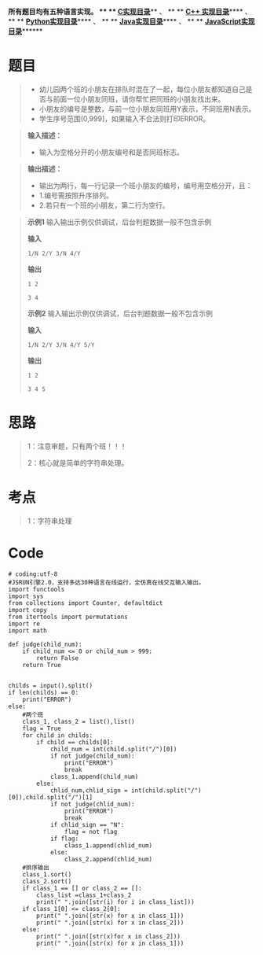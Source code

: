 **所有题目均有五种语言实现。 ** **
**[C实现目录](https://renjie.blog.csdn.net/article/details/129190260
"C实现目录")****** 、 ** ** **[C++
实现目录](https://blog.csdn.net/misayaaaaa/category_12036814.html "C++
实现目录")****** 、 ** **
**[Python实现目录](https://blog.csdn.net/misayaaaaa/category_12111005.html
"Python实现目录")****** 、 ** **
**[Java实现目录](https://blog.csdn.net/misayaaaaa/category_12111006.html
"Java实现目录")****** 、 ** **
**[JavaScript实现目录](https://blog.csdn.net/misayaaaaa/category_12199270.html
"JavaScript实现目录")********

# 题目

>   * 幼儿园两个班的小朋友在排队时混在了一起，每位小朋友都知道自己是否与前面一位小朋友同班，请你帮忙把同班的小朋友找出来。
>   * 小朋友的编号是整数，与前一位小朋友同班用Y表示，不同班用N表示。
>   * 学生序号范围(0,999]，如果输入不合法则打印ERROR。
>

>
> **输入描述：**
>
>   * 输入为空格分开的小朋友编号和是否同班标志。
>

>
> **输出描述：**
>
>   * 输出为两行，每一行记录一个班小朋友的编号，编号用空格分开，且：
>   * 1.编号需按照升序排列。
>   * 2.若只有一个班的小朋友，第二行为空行。
>

>
> **示例1** 输入输出示例仅供调试，后台判题数据一般不包含示例
>
> **输入**
>
> `1/N 2/Y 3/N 4/Y`
>
> **输出**
>
> `1 2`
>
> `3 4`
>
> **示例2** 输入输出示例仅供调试，后台判题数据一般不包含示例
>
> **输入**
>
> `1/N 2/Y 3/N 4/Y 5/Y`
>
> **输出**
>
> `1 2`
>
> `3 4 5`

# 思路

> 1：注意审题，只有两个班！！！
>
> 2：核心就是简单的字符串处理。

# 考点

> 1：字符串处理

# Code

    
    
    # coding:utf-8
    #JSRUN引擎2.0，支持多达30种语言在线运行，全仿真在线交互输入输出。 
    import functools
    import sys
    from collections import Counter, defaultdict
    import copy
    from itertools import permutations
    import re
    import math
    
    def judge(child_num):
        if child_num <= 0 or child_num > 999:
            return False
        return True
    
    
    childs = input().split()
    if len(childs) == 0:
        print("ERROR")
    else:
        #两个班
        class_1, class_2 = list(),list()
        flag = True
        for child in childs:
            if child == childs[0]:
                child_num = int(child.split("/")[0])
                if not judge(child_num):
                    print("ERROR")
                    break
                class_1.append(child_num)
            else:
                chlid_num,chlid_sign = int(child.split("/")[0]),child.split("/")[1]
                if not judge(chlid_num):
                    print("ERROR")
                    break
                if chlid_sign == "N":
                    flag = not flag
                if flag:
                    class_1.append(chlid_num)
                else:
                    class_2.append(chlid_num)
        #排序输出
        class_1.sort()
        class_2.sort()
        if class_1 == [] or class_2 == []:
            class_list =class_1+class_2
            print(" ".join([str(i) for i in class_list]))
        if class_1[0] <= class_2[0]:
            print(" ".join([str(x) for x in class_1]))
            print(" ".join([str(x) for x in class_2]))
        else:
            print(" ".join([str(x)for x in class_2]))
            print(" ".join([str(x) for x in class_1]))


